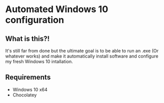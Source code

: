 # Automated Windows 10 configuration


## What is this?!
It's still far from done but the ultimate goal is to be able to run an .exe (Or whatever works) and make it automatically install software and configure my fresh Windows 10 intallation.

## Requirements
- Windows 10 x64 
- Chocolatey  
